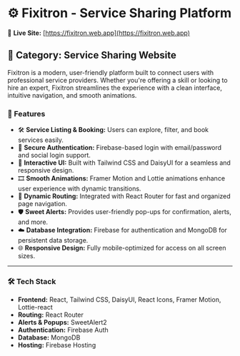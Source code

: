# ⚙️ Fixitron - Service Sharing Platform

🔗 **Live Site:** [https://fixitron.web.app](https://fixitron.web.app)

## 📁 Category: Service Sharing Website

Fixitron is a modern, user-friendly platform built to connect users with professional service providers. Whether you're offering a skill or looking to hire an expert, Fixitron streamlines the experience with a clean interface, intuitive navigation, and smooth animations.

### 🚀 Features

- 🛠 **Service Listing & Booking:** Users can explore, filter, and book services easily.
- 🔐 **Secure Authentication:** Firebase-based login with email/password and social login support.
- 💬 **Interactive UI:** Built with Tailwind CSS and DaisyUI for a seamless and responsive design.
- 🎞 **Smooth Animations:** Framer Motion and Lottie animations enhance user experience with dynamic transitions.
- 📍 **Dynamic Routing:** Integrated with React Router for fast and organized page navigation.
- 🛡️ **Sweet Alerts:** Provides user-friendly pop-ups for confirmation, alerts, and more.
- ☁️ **Database Integration:** Firebase for authentication and MongoDB for persistent data storage.
- 🌐 **Responsive Design:** Fully mobile-optimized for access on all screen sizes.

---

### 🛠 Tech Stack

- **Frontend:** React, Tailwind CSS, DaisyUI, React Icons, Framer Motion, Lottie-react
- **Routing:** React Router
- **Alerts & Popups:** SweetAlert2
- **Authentication:** Firebase Auth
- **Database:** MongoDB
- **Hosting:** Firebase Hosting


